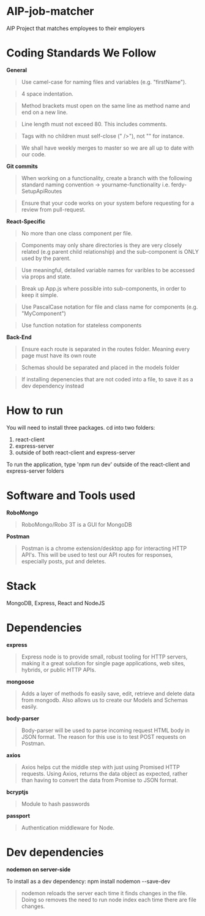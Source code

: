 # AIP-job-matcher
AIP Project that matches employees to their employers

# Coding Standards We Follow

**General**
> Use camel-case for naming files and variables (e.g. "firstName").

> 4 space indentation.

> Method brackets must open on the same line as method name and end on a new line.

> Line length must not exceed 80. This includes comments.

> Tags with no children must self-close (" />"), not "</div>" for instance.

> We shall have weekly merges to master so we are all up to date with our code.

**Git commits**
> When working on a functionality, create a branch with the following standard naming convention -> yourname-functionality i.e. ferdy-SetupApiRoutes

> Ensure that your code works on your system before requesting for a review from pull-request.

**React-Specific**
> No more than one class component per file.

> Components may only share directories is they are very closely related (e.g parent child relationship) and the sub-component is ONLY used by the parent.

> Use meaningful, detailed variable names for varibles to be accessed via props and state.

> Break up App.js where possible into sub-components, in order to keep it simple.

> Use PascalCase notation for file and class name for components (e.g. "MyComponent")

> Use function notation for stateless components

**Back-End**
> Ensure each route is separated in the routes folder. Meaning every page must have its own route

> Schemas should be separated and placed in the models folder

> If installing depenencies that are not coded into a file, to save it as a dev dependency instead

>

# How to run
You will need to install three packages. cd into two folders:
1. react-client
2. express-server
3. outside of both react-client and express-server

To run the application, type 'npm run dev' outside of the react-client and express-server folders

# Software and Tools used
**RoboMongo**
> RoboMongo/Robo 3T is a GUI for MongoDB

**Postman**
> Postman is a chrome extension/desktop app for interacting HTTP API's. This will be used to test our API routes for responses, especially posts, put and deletes.

# Stack
MongoDB, Express, React and NodeJS

# Dependencies
**express**
> Express node is to provide small, robust tooling for HTTP servers, making it a great solution for single page applications, web sites, hybrids, or public HTTP APIs.

**mongoose**
> Adds a layer of methods fo easily save, edit, retrieve and delete data from mongodb. Also allows us to create our Models and Schemas easily.

**body-parser**
> Body-parser will be used to parse incoming request HTML body in JSON format. The reason for this use is to test POST requests on Postman.

**axios**
> Axios helps cut the middle step with just using Promised HTTP requests. Using Axios, returns the data object as expected, rather than having to convert the data from Promise to JSON format.

**bcryptjs**
> Module to hash passwords

**passport**
> Authentication middleware for Node.

# Dev dependencies
**nodemon on server-side**

To install as a dev dependency:
npm install nodemon --save-dev
> nodemon reloads the server each time it finds changes in the file. Doing so removes the need to run node index each time there are file changes.
